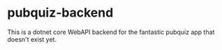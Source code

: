 # pubquiz-backend

This is a dotnet core WebAPI backend for the fantastic pubquiz app that doesn't exist yet.
